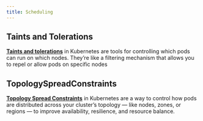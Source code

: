 ```yaml
---
title: Scheduling
---
```


## Taints and Tolerations

[**Taints and tolerations**](https://kubernetes.io/docs/concepts/scheduling-eviction/taint-and-toleration/) in Kubernetes are tools for controlling which pods can run on which nodes. They’re like a filtering mechanism that allows you to repel or allow pods on specific nodes

## TopologySpreadConstraints

[**Topology Spread Constraints**](https://kubernetes.io/docs/concepts/scheduling-eviction/topology-spread-constraints/) in Kubernetes are a way to control how pods are distributed across your cluster’s topology — like nodes, zones, or regions — to improve availability, resilience, and resource balance.